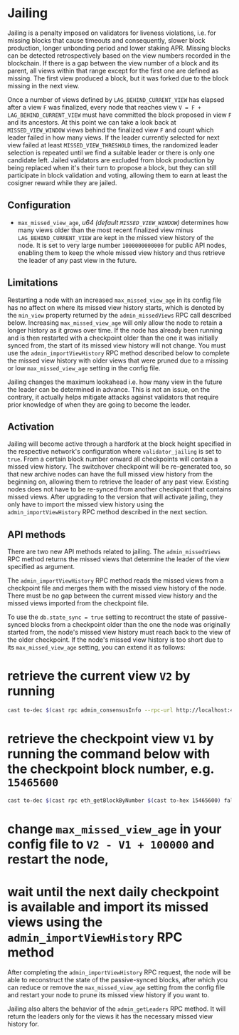 # Jailing
Jailing is a penalty imposed on validators for liveness violations, i.e. for missing blocks that cause timeouts and consequently, slower block production, longer unbonding period and lower staking APR. Missing blocks can be detected retrospectively based on the view numbers recorded in the blockchain. If there is a gap between the view number of a block and its parent, all views within that range except for the first one are defined as missing. The first view produced a block, but it was forked due to the block missing in the next view.

Once a number of views defined by `LAG_BEHIND_CURRENT_VIEW` has elapsed after a view `F` was finalized, every node that reaches view `V = F + LAG_BEHIND_CURRENT_VIEW` must have committed the block proposed in view `F` and its ancestors. At this point we can take a look back at `MISSED_VIEW_WINDOW` views behind the finalized view `F` and count which leader failed in how many views. If the leader currently selected for next view failed at least `MISSED_VIEW_THRESHOLD` times, the randomized leader selection is repeated until we find a suitable leader or there is only one candidate left. Jailed validators are excluded from block production by being replaced when it's their turn to propose a block, but they can still participate in block validation and voting, allowing them to earn at least the cosigner reward while they are jailed.

## Configuration
* `max_missed_view_age`, *u64 (default `MISSED_VIEW_WINDOW`)* determines how many views older than the most recent finalized view minus `LAG_BEHIND_CURRENT_VIEW` are kept in the missed view history of the node. It is set to very large number `1000000000000` for public API nodes, enabling them to keep the whole missed view history and thus retrieve the leader of any past view in the future.

## Limitations
Restarting a node with an increased `max_missed_view_age` in its config file has no affect on where its missed view history starts, which is denoted by the `min_view` property returned by the `admin_missedViews` RPC call described below. Increasing `max_missed_view_age` will only allow the node to retain a longer history as it grows over time. If the node has already been running and is then restarted with a checkpoint older than the one it was initially synced from, the start of its missed view history will not change. You must use the `admin_importViewHistory` RPC method described below to complete the missed view history with older views that were pruned due to a missing or low `max_missed_view_age` setting in the config file.

Jailing changes the maximum lookahead i.e. how many view in the future the leader can be determined in advance. This is not an issue, on the contrary, it actually helps mitigate attacks against validators that require prior knowledge of when they are going to become the leader. 

## Activation
Jailing will become active through a hardfork at the block height specified in the respective network's configuration where `validator_jailing` is set to `true`. From a certain block number onward all checkpoints will contain a missed view history. The switchover checkpoint will be re-generated too, so that new archive nodes can have the full missed view history from the beginning on, allowing them to retrieve the leader of any past view. Existing nodes does not have to be re-synced from another checkpoint that contains missed views. After upgrading to the version that will activate jailing, they only have to import the missed view history using the `admin_importViewHistory` RPC method described in the next section.

## API methods
There are two new API methods related to jailing. The `admin_missedViews` RPC method returns the missed views that determine the leader of the view specified as argument.

The `admin_importViewHistory` RPC method reads the missed views from a checkpoint file and merges them with the missed view history of the node. There must be no gap between the current missed view history and the missed views imported from the checkpoint file.

To use the `db.state_sync = true` setting to recontruct the state of passive-synced blocks from a checkpoint older than the one the node was originally started from, the node's missed view history must reach back to the view of the older checkpoint. If the node's missed view history is too short due to its `max_missed_view_age` setting, you can extend it as follows:
# retrieve the current view `V2` by running
```sh
cast to-dec $(cast rpc admin_consensusInfo --rpc-url http://localhost:4202 | jq .view | tr -d '"')
```
# retrieve the checkpoint view `V1` by running the command below with the checkpoint block number, e.g. `15465600`
```sh
cast to-dec $(cast rpc eth_getBlockByNumber $(cast to-hex 15465600) false --rpc-url https://api.zilliqa.com | jq .view | tr -d '"')
```
# change `max_missed_view_age` in your config file to `V2 - V1 + 100000` and restart the node,
# wait until the next daily checkpoint is available and import its missed views using the `admin_importViewHistory` RPC method

After completing the `admin_importViewHistory` RPC request, the node will be able to reconstruct the state of the passive-synced blocks, after which you can reduce or remove the `max_missed_view_age` setting from the config file and restart your node to prune its missed view history if you want to.

Jailing also alters the behavior of the `admin_getLeaders` RPC method. It will return the leaders only for the views it has the necessary missed view history for.